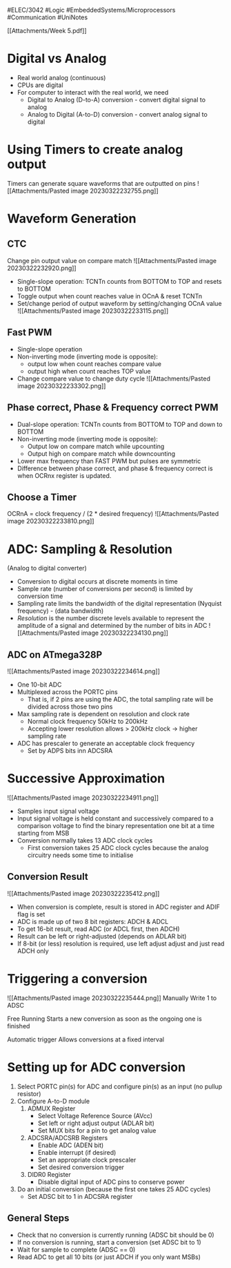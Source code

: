 #ELEC/3042 #Logic #EmbeddedSystems/Microprocessors #Communication #UniNotes

[[Attachments/Week 5.pdf]]

# Digital vs Analog
- Real world analog (continuous)
- CPUs are digital
- For computer to interact with the real world, we need
	- Digital to Analog (D-to-A) conversion - convert digital signal to analog
	- Analog to Digital (A-to-D) conversion - convert analog signal to digital

# Using Timers to create analog output
Timers can generate square waveforms that are outputted on pins
![[Attachments/Pasted image 20230322232755.png]]

# Waveform Generation
## CTC
Change pin output value on compare match
![[Attachments/Pasted image 20230322232920.png]]
- Single-slope operation: TCNTn counts from BOTTOM to TOP and resets to BOTTOM
- Toggle output when count reaches value in OCnA & reset TCNTn
- Set/change period of output waveform by setting/changing OCnA value
![[Attachments/Pasted image 20230322233115.png]]

## Fast PWM
- Single-slope operation
- Non-inverting mode (inverting mode is opposite):
	- output low when count reaches compare value
	- output high when count reaches TOP value
- Change compare value to change duty cycle
![[Attachments/Pasted image 20230322233302.png]]

## Phase correct, Phase & Frequency correct PWM
- Dual-slope operation: TCNTn counts from BOTTOM to TOP and down to BOTTOM
- Non-inverting mode (inverting mode is opposite):
	- Output low on compare match while upcounting
	- Output high on compare match while downcounting
- Lower max frequency than FAST PWM but pulses are symmetric
- Difference between phase correct, and phase & frequency correct is when OCRnx register is updated.

## Choose a Timer
OCRnA = clock frequency / (2 * desired frequency)
![[Attachments/Pasted image 20230322233810.png]]

# ADC: Sampling & Resolution
(Analog to digital converter)
- Conversion to digital occurs at discrete moments in time
- Sample rate (number of conversions per second) is limited by conversion time
- Sampling rate limits the bandwidth of the digital representation (Nyquist frequency) - (data bandwidth)
- *Resolution* is the number discrete levels available to represent the amplitude of a signal and determined by the number of bits in ADC
![[Attachments/Pasted image 20230322234130.png]]

## ADC on ATmega328P
![[Attachments/Pasted image 20230322234614.png]]
- One 10-bit ADC
- Multiplexed across the PORTC pins
	- That is, if 2 pins are using the ADC, the total sampling rate will be divided across those two pins
- Max sampling rate is dependent on resolution and clock rate
	- Normal clock frequency 50kHz to 200kHz
	- Accepting lower resolution allows > 200kHz clock $\rightarrow$ higher sampling rate
- ADC has prescaler to generate an acceptable clock frequency
	- Set by ADPS bits inn ADCSRA

# Successive Approximation
![[Attachments/Pasted image 20230322234911.png]]
- Samples input signal voltage
- Input signal voltage is held constant and successively compared to a comparison voltage to find the binary representation one bit at a time starting from MSB
- Conversion normally takes 13 ADC clock cycles
	- First conversion takes 25 ADC clock cycles because the analog circuitry needs some time to initialise

## Conversion Result
![[Attachments/Pasted image 20230322235412.png]]
- When conversion is complete, result is stored in ADC register and ADIF flag is set
- ADC is made up of two 8 bit registers: ADCH & ADCL
- To get 16-bit result, read ADC (or ADCL first, then ADCH)
- Result can be left or right-adjusted (depends on ADLAR bit)
- If 8-bit (or less) resolution is required, use left adjust adjust and just read ADCH only

# Triggering a conversion
![[Attachments/Pasted image 20230322235444.png]]
Manually
	Write 1 to ADSC

Free Running
	Starts a new conversion as soon as the ongoing one is finished

Automatic trigger
	Allows conversions at a fixed interval

# Setting up for ADC conversion

1. Select PORTC pin(s) for ADC and configure pin(s) as an input (no pullup resistor)
2. Configure A-to-D module
	1. ADMUX Register
		- Select Voltage Reference Source (AVcc)
		- Set left or right adjust output (ADLAR bit)
		- Set MUX bits for a pin to get analog value
	2. ADCSRA/ADCSRB Registers
		- Enable ADC (ADEN bit)
		- Enable interrupt (if desired)
		- Set an appropriate clock prescaler
		- Set desired conversion trigger
	3. DIDR0 Register
		- Disable digital input of ADC pins to conserve power
3. Do an initial conversion (because the first one takes 25 ADC cycles)
	- Set ADSC bit to 1 in ADCSRA register

## General Steps
- Check that no conversion is currently running (ADSC bit should be 0) 
- If no conversion is running, start a conversion (set ADSC bit to 1) 
- Wait for sample to complete (ADSC == 0) 
- Read ADC to get all 10 bits (or just ADCH if you only want MSBs)